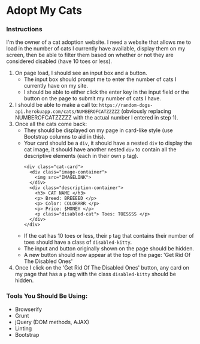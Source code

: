 # Adopt My Cats

### Instructions
I'm the owner of a cat adoption website. I need a website that allows me to load in the number of cats I currently have available, display them on my screen, then be able to filter them based on whether or not they are considered disabled (have 10 toes or less).

1. On page load, I should see an input box and a button.
    - The input box should prompt me to enter the number of cats I currently have on my site.
    - I should be able to either click the enter key in the input field or the button on the page to submit my number of cats I have.
2. I should be able to make a call to: `https://random-dogs-api.herokuapp.com/cats/NUMBEROFCATZZZZZ` (obviously replacing NUMBEROFCATZZZZZ with the actual number I entered in step 1).
3. Once all the cats come back:
   - They should be displayed on my page in card-like style (use Bootstrap columns to aid in this). 
   - Your card should be a `div`, it should have a nested `div` to display the cat image, it should have another nested `div` to contain all the descriptive elements (each in their own `p` tag).
        ```
        <div class="cat-card">
          <div class="image-container">
            <img src="IMAGELINK">
          </div>
          <div class="description-container">
            <h3> CAT NAME </h3>
            <p> Breed: BREEEED </p>
            <p> Color: COLORRRR </p>
            <p> Price: $MONEY </p>
            <p class="disabled-cat"> Toes: TOESSSS </p>
          </div>
        </div>
       ```
    - If the cat has 10 toes or less, their `p` tag that contains their number of toes should have a class of `disabled-kitty`.
    - The input and button originally shown on the page should be hidden. 
    - A new button should now appear at the top of the page: 'Get Rid Of The Disabled Ones'
4. Once I click on the 'Get Rid Of The Disabled Ones' button, any card on my page that has a `p` tag with the class `disabled-kitty` should be hidden.


### Tools You Should Be Using:
- Browserify
- Grunt
- jQuery (DOM methods, AJAX)
- Linting
- Bootstrap
